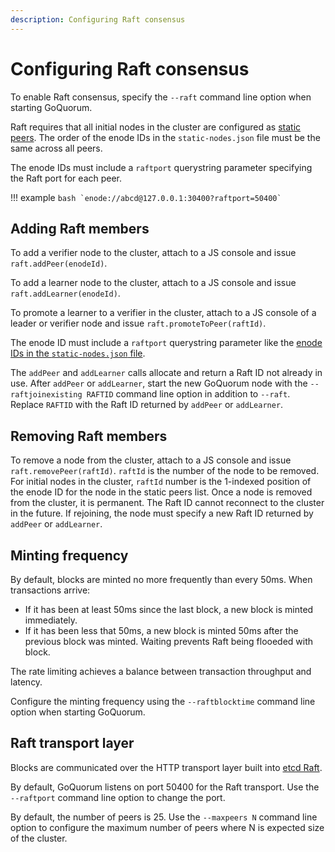 ```yaml
---
description: Configuring Raft consensus
---
```


# Configuring Raft consensus

To enable Raft consensus, specify the `--raft` command line option when starting GoQuorum.

Raft requires that all initial nodes in the cluster are configured as [static peers](https://github.com/ethereum/go-ethereum/wiki/Connecting-to-the-network#static-nodes).
The order of the enode IDs in the `static-nodes.json` file must be the same across all peers.

The enode IDs must include a `raftport` querystring parameter specifying the Raft port for each peer. 

!!! example
    ```bash
    `enode://abcd@127.0.0.1:30400?raftport=50400`
    ```

## Adding Raft members

To add a verifier node to the cluster, attach to a JS console and issue `raft.addPeer(enodeId)`. 

To add a learner node to the cluster, attach to a JS console and issue `raft.addLearner(enodeId)`. 

To promote a learner to a verifier in the cluster, attach to a JS console of a leader or verifier node 
and issue `raft.promoteToPeer(raftId)`.

The enode ID must include a `raftport` querystring parameter like the [enode IDs in the `static-nodes.json`
file](#configuring-raft-consensus). 

The `addPeer` and `addLearner` calls allocate and return a Raft ID not already in use. After `addPeer`
or `addLearner`, start the new GoQuorum node with the `--raftjoinexisting RAFTID` command line option
in addition to `--raft`. Replace `RAFTID` with the Raft ID returned by `addPeer` or `addLearner`. 

## Removing Raft members

To remove a node from the cluster, attach to a JS console and issue `raft.removePeer(raftId)`. `raftId`
is the number of the node to be removed. For initial nodes in the cluster, `raftId` number
is the 1-indexed position of the enode ID for the node in the static peers list. Once a node is removed
from the cluster, it is permanent. The Raft ID cannot reconnect to the cluster in the future. If rejoining,
the node must specify a new Raft ID returned by `addPeer` or `addLearner`.

## Minting frequency

By default, blocks are minted no more frequently than every 50ms. When transactions arrive: 

* If it has been at least 50ms since the last block, a new block is minted immediately. 
* If it has been less that 50ms, a new block is minted 50ms after the previous block was minted. Waiting
prevents Raft being flooeded with block. 

The rate limiting achieves a balance between transaction throughput and latency.

Configure the minting frequency using the `--raftblocktime` command line option when starting GoQuorum.

## Raft transport layer

Blocks are communicated over the HTTP transport layer built into [etcd Raft](https://github.com/coreos/etcd). 

By default, GoQuorum listens on port 50400 for the Raft transport. Use the `--raftport` command line
option to change the port.

By default, the number of peers is 25. Use the `--maxpeers N` command line option to configure the
maximum number of peers where N is expected size of the cluster.
